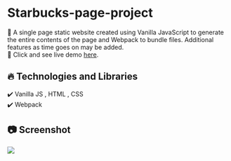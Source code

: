# Starbucks-page-project

🔸 A single page static website created using Vanilla JavaScript to generate the entire contents of the page and Webpack to bundle files. Additional features as time goes on may be added. <br>
🔸 Click and see live demo [here](https://vercel.com/hkankyilmazz-gmailcom/starbucks-restaurant-page-project-w8ej).

## 🔥 Technologies and Libraries <br>

✔️ Vanilla JS , HTML , CSS <br>
✔️ Webpack <br>

## 📷 Screenshot <br>

<img src="https://media.giphy.com/media/5QkJ1kN09c80eA1x4K/giphy.gif">
